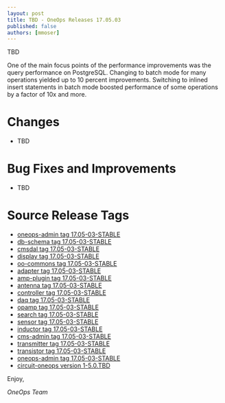 ```yaml
---
layout: post
title: TBD - OneOps Releases 17.05.03
published: false
authors: [mmoser]
---
```


TBD

<!--more-->

One of the main focus points of the performance improvements was the query performance on PostgreSQL. Changing to batch 
mode for many operations yielded up to 10 percent improvements. Switching to inlined insert statements in batch mode
boosted performance of some operations by a factor of 10x and more.


# Changes

* TBD

# Bug Fixes and Improvements

* TBD

# Source Release Tags

- [oneops-admin tag 17.05-03-STABLE](https://github.com/oneops/oneops-admin/tree/17.05-03-STABLE)
- [db-schema tag 17.05-03-STABLE](https://github.com/oneops/db-schema/tree/17.05-03-STABLE)
- [cmsdal tag 17.05-03-STABLE](https://github.com/oneops/cmsdal/tree/17.05-03-STABLE)
- [display tag 17.05-03-STABLE](https://github.com/oneops/display/tree/17.05-03-STABLE)
- [oo-commons tag 17.05-03-STABLE](https://github.com/oneops/oo-commons/tree/17.05-03-STABLE)
- [adapter tag 17.05-03-STABLE](https://github.com/oneops/adapter/tree/17.05-03-STABLE)
- [amp-plugin tag 17.05-03-STABLE](https://github.com/oneops/amq-plugin/tree/17.05-03-STABLE)
- [antenna tag 17.05-03-STABLE](https://github.com/oneops/antenna/tree/17.05-03-STABLE)
- [controller tag 17.05-03-STABLE](https://github.com/oneops/controller/tree/17.05-03-STABLE)
- [daq tag 17.05-03-STABLE](https://github.com/oneops/daq/tree/17.05-03-STABLE)
- [opamp tag 17.05-03-STABLE](https://github.com/oneops/opamp/tree/17.05-03-STABLE)
- [search tag 17.05-03-STABLE](https://github.com/oneops/search/tree/17.05-03-STABLE)
- [sensor tag 17.05-03-STABLE](https://github.com/oneops/sensor/tree/17.05-03-STABLE)
- [inductor tag 17.05-03-STABLE](https://github.com/oneops/inductor/tree/17.05-03-STABLE)
- [cms-admin tag 17.05-03-STABLE](https://github.com/oneops/cms-admin/tree/17.05-03-STABLE)
- [transmitter tag 17.05-03-STABLE](https://github.com/oneops/transmitter/tree/17.05-03-STABLE)
- [transistor tag 17.05-03-STABLE](https://github.com/oneops/transistor/tree/17.05-03-STABLE)
- [oneops-admin tag 17.05-03-STABLE](https://github.com/oneops/oneops-admin/tree/17.05-03-STABLE)
- [circuit-oneops version 1-5.0.TBD](https://github.com/oneops/circuit-oneops-1/releases/tag/circuit-oneops-1-5.0.TBD)

Enjoy,

_OneOps Team_
